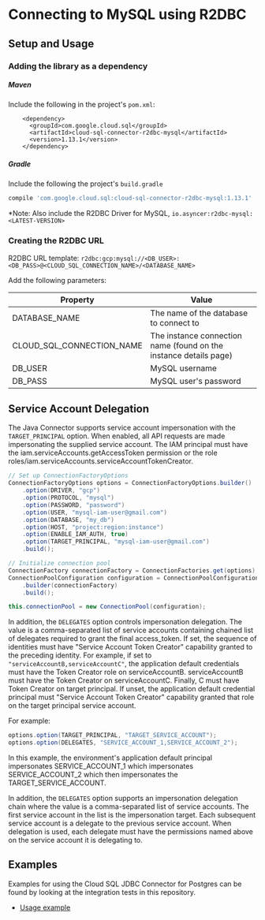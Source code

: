 # Connecting to MySQL using R2DBC

## Setup and Usage

### Adding the library as a dependency

##### Maven
Include the following in the project's `pom.xml`: 
```maven-pom
    <dependency>
      <groupId>com.google.cloud.sql</groupId>
      <artifactId>cloud-sql-connector-r2dbc-mysql</artifactId>
      <version>1.13.1</version>
    </dependency>
```

##### Gradle
Include the following the project's `build.gradle`
```gradle
compile 'com.google.cloud.sql:cloud-sql-connector-r2dbc-mysql:1.13.1'
```

*Note: Also include the R2DBC Driver for MySQL, `io.asyncer:r2dbc-mysql:<LATEST-VERSION>`

### Creating the R2DBC URL

R2DBC URL template: `r2dbc:gcp:mysql://<DB_USER>:<DB_PASS>@<CLOUD_SQL_CONNECTION_NAME>/<DATABASE_NAME>`

Add the following parameters:

| Property         | Value         |
| ---------------- | ------------- |
| DATABASE_NAME   | The name of the database to connect to |
| CLOUD_SQL_CONNECTION_NAME | The instance connection name (found on the instance details page) |
| DB_USER         | MySQL username |
| DB_PASS         | MySQL user's password |

## Service Account Delegation


The Java Connector supports service account impersonation with the
`TARGET_PRINCIPAL` option. When enabled, all API requests are made impersonating
the supplied service account. The IAM principal must have the
iam.serviceAccounts.getAccessToken permission or the role
roles/iam.serviceAccounts.serviceAccountTokenCreator.

```java
// Set up ConnectionFactoryOptions
ConnectionFactoryOptions options = ConnectionFactoryOptions.builder()
    .option(DRIVER, "gcp")
    .option(PROTOCOL, "mysql")
    .option(PASSWORD, "password")
    .option(USER, "mysql-iam-user@gmail.com")
    .option(DATABASE, "my_db")
    .option(HOST, "project:region:instance")
    .option(ENABLE_IAM_AUTH, true)
    .option(TARGET_PRINCIPAL, "mysql-iam-user@gmail.com")
    .build();

// Initialize connection pool
ConnectionFactory connectionFactory = ConnectionFactories.get(options);
ConnectionPoolConfiguration configuration = ConnectionPoolConfiguration
    .builder(connectionFactory)
    .build();

this.connectionPool = new ConnectionPool(configuration);
```

In addition, the `DELEGATES` option controls impersonation delegation.
The value is a comma-separated list of service accounts containing chained
list of delegates required to grant the final access_token. If set,
the sequence of identities must have "Service Account Token Creator" capability
granted to the preceding identity. For example, if set to 
`"serviceAccountB,serviceAccountC"`, the application default credentials must
have the Token Creator role on serviceAccountB. serviceAccountB must have
the Token Creator on serviceAccountC. Finally, C must have Token Creator on
target principal. If unset, the application default credential principal
must "Service Account Token Creator" capability granted that role on the
target principal service account.


For example:
```java
options.option(TARGET_PRINCIPAL, "TARGET_SERVICE_ACCOUNT");
options.option(DELEGATES, "SERVICE_ACCOUNT_1,SERVICE_ACCOUNT_2");
```

In this example, the environment's application default principal impersonates
SERVICE_ACCOUNT_1 which impersonates SERVICE_ACCOUNT_2 which then
impersonates the TARGET_SERVICE_ACCOUNT.

In addition, the `DELEGATES` option supports an impersonation delegation chain
where the value is a comma-separated list of service accounts. The first service
account in the list is the impersonation target. Each subsequent service
account is a delegate to the previous service account. When delegation is
used, each delegate must have the permissions named above on the service
account it is delegating to.


## Examples

Examples for using the Cloud SQL JDBC Connector for Postgres can be found by looking at the integration tests in this repository.
* [Usage example](../r2dbc/mysql/src/test/java/com/google/cloud/sql/core/R2dbcMysqlIntegrationTests.java)
